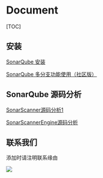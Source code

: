 # Document

[TOC]

## 安装

[SonarQube 安装](sonar_install.md)

[SonarQube 多分支功能使用（社区版）](sonar_branch.md)

## SonarQube 源码分析

[SonarScanner源码分析1](sonar_scanner_1.md)

[SonarScannerEngine源码分析](sonar_scanner_engine.md)



## 联系我们

添加时请注明联系缘由

![](https://static0.xesimg.com/external/Wechat.jpeg)

